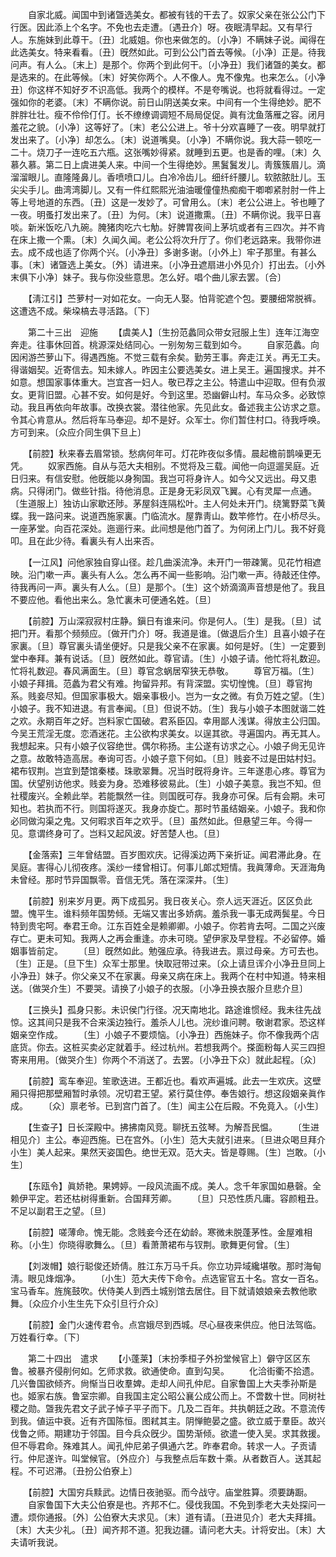 <!-- { "loadSidebar": true } -->
　　自家北威。闻国中到诸曁选美女。都被有钱的干去了。奴家父亲在张公公门下行医。因此添上个名字。不免也去走遭。〔遇丑介〕呀。夜眠淸早起。又有早行人。东施妹到此尊干。〔丑〕北威姐。你也来做怎的。〔小净〕不瞒妹子说。闻得在此选美女。特来看看。〔丑〕旣然如此。可到公公门首去等候。〔小净〕正是。待我问声。有人么。〔末上〕是那个。你两个到此何干。〔小净丑〕我们诸曁的美女。都是选来的。在此等候。〔末〕好笑你两个。人不像人。鬼不像鬼。也来怎么。〔小净丑〕你这样不知好歹不识高低。我两个的模样。不是夸嘴说。也将就看得过。一定强如你的老婆。〔末〕不瞒你说。前日山阴送美女来。中间有一个生得绝妙。肥不胖胖壮壮。瘦不伶伶仃仃。长不缭缭调调短不局局促促。眞有沈鱼落雁之容。闭月羞花之貌。〔小净〕这等好了。〔末〕老公公进上。爷十分欢喜睡了一夜。明早就打发出来了。〔小净〕却怎么。〔末〕说道嘴臭。〔小净〕不瞒你说。我大蒜一顿吃一二十。烧刀子一连吃五六甁。这张嘴妙得紧。就睡到五更。也是香的哩。〔末〕久慕久慕。第二日上虞进美人来。中间一个生得绝妙。黑鬒鬒发儿。靑簇簇眉儿。滴溜溜眼儿。直隆隆鼻儿。香喷喷口儿。白冷冷齿儿。细纤纤腰儿。软脓脓肚儿。玉尖尖手儿。曲湾湾脚儿。又有一件红熙熙光油油暖僮僮热痴痴干喞喞紧肘肘一件上等上号地道的东西。〔丑〕这是一发妙了。可曾用么。〔末〕老公公进上。爷也睡了一夜。明蚤打发出来了。〔丑〕为何。〔末〕说道撒熏。〔丑〕不瞒你说。我平日喜啖。新米饭吃八九碗。腌猪肉吃六七觔。好脾胃夜间上茅坑或者有三四次。并不肯在床上撒一个熏。〔末〕久闻久闻。老公公将次升厅了。你们老远路来。我带你进去。成不成也适了你两个兴。〔小净丑〕多谢多谢。〔小外上〕牢子那里。有甚么事。〔末〕诸曁选上美女。〔外〕请进来。〔小净丑遮扇进小外见介〕打出去。〔小外末俱下小净〕妹子。我与你没些意思。怎么好。唱个曲儿家去罢。〔合〕 

　　【淸江引】苎萝村一对如花女。一向无人娶。怕背驼遮个包。要腰细常脱裤。这遭选不成。柴垜槁去寻活路。〔下〕 

　　第二十三出　迎施 
　　【虞美人】〔生扮范蠡同众带女冠服上生〕连年江海空奔走。往事休回首。桃源深处结同心。一别匆匆三载到如今。 
　　自家范蠡。向因闲游苎萝山下。得遇西施。不觉三载有余矣。勤劳王事。奔走江关。再无工夫。得谐姻契。近寄信去。知未嫁人。昨因主公要选美女。进上吴王。遍国搜求。并不如意。想国家事体重大。岂宜吝一妇人。敬已荐之主公。特遣山中迎取。但有负淑女。更背旧盟。心甚不安。如何是好。今到这里。恐幽僻山村。车马众多。必致惊动。我且再依向年故事。改换衣裳。潜往他家。先见此女。备述我主公访求之意。令其心肯意从。然后将车马奉迎。却不是好。众军士。你们暂住村口。待我呼唤。方可到来。〔众应介同生俱下旦上〕 

　　【前腔】秋来春去眉常锁。愁病何年可。灯花昨夜似多情。晨起檐前鹊噪更无凭。 
　　奴家西施。自从与范大夫相别。不觉将及三载。闻他一向逗遛吴庭。近日归来。有信安慰。他旣能以身狥国。我岂可将身许人。如今父又远出。母又患病。只得闭门。做些针指。待他消息。正是身无彩凤双飞翼。心有灵犀一点通。〔生道服上〕独访山家歇还陟。茅屋斜连隔松叶。主人何处未开门。绕篱野菜飞黄蝶。我一路问来。说道西施家裏。门临流水。屋靠靑山。数竿修竹。在小桥尽头。一座茅堂。向百花深处。迤逦行来。此间想是他门首了。为何闭上门儿。我不好竟叩。且在此少待。看裏头有人出来否。 

　　【一江风】问他家独自穿山径。趁几曲溪流净。未开门一带疎篱。见花竹相遮映。沿门嗽一声。裏头有人么。怎么再不闻一些影响。沿门嗽一声。待敲还住停。待我再问一声。裏头有人么。〔旦〕是那个。〔生〕这个娇滴滴声音想是他了。我且不要应他。看他出来么。急忙裏未可便通名姓。〔旦〕 

　　【前腔】万山深寂寂村庄静。鎭日有谁来问。你是何人。〔生〕是我。〔旦〕试把门开。看那个频频应。〔做开门介〕呀。我道是谁。〔做退后介生〕且喜小娘子在家裏。〔旦〕尊官裏头请坐便好。只是我父亲不在家裏。如何是好。〔生〕一定要到堂中奉拜。兼有说话。〔旦〕旣然如此。尊官请。〔生〕小娘子请。他忙将礼数迎。忙将礼数迎。春风满面生。〔旦〕尊官念蜗居窄狭无恭敬。 
　　尊官万福。〔生〕小娘子拜揖。范蠡为君父有难。拘留异邦。有背深盟。实切惶愧。〔旦〕尊官拘系。贱妾尽知。但国家事极大。姻亲事极小。岂为一女之微。有负万姓之望。〔生〕小娘子。我不知进退。有言奉闻。〔旦〕但说不妨。〔生〕我与小娘子本图就谐二姓之欢。永期百年之好。岂料家亡国破。君系臣囚。幸用鄙人浅谋。得放主公归国。今吴王荒淫无度。恋酒迷花。主公欲构求美女。以逞其欲。寻遍国内。再无其人。我想起来。只有小娘子仪容绝世。偶尔称扬。主公遂有访求之心。小娘子尙无见许之意。故敢特造高居。奉询可否。小娘子意下何如。〔旦〕贱妾不过是田姑村妇。裙布钗荆。岂宜到楚馆秦楼。珠歌翠舞。况当时旣将身许。三年遂患心疼。尊官为国。伏望别访他求。贱妾为身。恐难移彼易此。〔生〕小娘子美意。我岂不知。但社稷废兴。全赖此举。若能飘然一往。则国旣可存。我身亦可保。后有会期。未可知也。若执而不行。则国将遂灭。我身亦旋亡。那时节虽结姻亲。小娘子。我和你必同做沟渠之鬼。又何暇求百年之欢乎。〔旦〕虽然如此。但悬望三年。今得一见。意谓终身可了。岂料又起风波。好苦楚人也。〔旦〕 

　　【金落索】三年曾结盟。百岁图欢庆。记得溪边两下亲折证。闻君滞此身。在吴庭。害得心儿彻夜疼。溪纱一缕曾相订。何事儿郞忒短情。我眞薄命。天涯海角未曾经。那时节异国飘零。音信无凭。落在深深井。〔生〕 

　　【前腔】别来岁月更。两下成孤另。我日夜关心。奈人远天涯近。区区负此盟。愧平生。谁料频年国势倾。无端又害出多娇病。羞杀我一事无成两鬓星。今日特到贵宅呵。奉君王命。江东百姓全是赖卿卿。小娘子。你若肯去呵。二国之兴废存亡。更未可知。我两人之再会重逢。亦未可晓。望伊家及早登程。不必留停。婚姻事皆前定。 
　　〔旦〕旣然如此。勉强应承。待我进去。禀过母亲。方可去也。〔生〕正是。〔旦下生〕众军士那里。快取冠带过来。〔众上请旦诨介小净丑旦同上小净丑〕妹子。你父亲又不在家裏。母亲又病在床上。我两个在村中知道。特来相送。〔做哭介生〕不要哭。请换了小娘子的衣服。〔小净丑换衣服介旦悲介旦〕 

　　【三换头】孤身只影。未识侯门行径。况天南地北。路途谁惯经。我未往先战惊。这其间只是我不合来溪边独行。羞杀人儿也。浣纱谁问聘。敬谢君家。恐这样姻亲空作成。 
　　〔生〕小娘子不要烦恼。〔小净丑〕西施妹子。你不像我两个店底货。你去。这桩买卖必定就着手。经过杭州。若想我两个。搽面粉每人买三四担寄来用用。〔做哭介生〕你两个不消送了。去罢。〔小净丑下众〕就此起程。〔众〕 

　　【前腔】鸾车奉迎。笙歌迭进。王都近也。看欢声遍城。此去一生欢庆。这壁厢只得把那壁厢暂时承领。况切君王望。紧行莫住停。奉吿娘行。想这段姻亲眞作成。 
　　〔众〕禀老爷。已到宫门首了。〔生〕闻主公在后殿。不免竟入。〔小生〕 

　　【生查子】日长深殿中。拂拂南风竞。聊抚五弦琴。为解吾民愠。 
　　〔生进相见介〕主公。奉迎西施。已在宫外。〔小生〕范大夫就引进来。〔旦进众喝旦拜介小生〕美人起来。果然天姿国色。绝世无双。范大夫。皆是尊赐。〔生〕岂敢。〔小生〕 

　　【东瓯令】眞娇艳。果娉婷。一段风流画不成。美人。念千年家国如悬磬。全赖伊平定。若还枯树得重新。合国拜芳卿。 
　　〔旦〕只恐性质凡庸。容颜粗丑。不足以副君王之望。〔旦〕 

　　【前腔】嗟薄命。愧无能。念贱妾今还在幼龄。寒微未脱蓬茅性。金屋难相称。〔小生〕你晓得歌舞么。〔旦〕看萧萧裙布与钗荆。歌舞更何曾。〔生〕 

　　【刘泼帽】娘行聪俊还娇倩。胜江东万马千兵。你立功异域纔堪敬。那时海甸淸。眼见烽烟净。 
　　〔小生〕范大夫传下命令。点选宦官五十名。宫女一百名。宝马香车。旌旄鼓吹。伏侍美人到西土城别馆去居住。目下就请娘娘亲去教他歌舞。〔众应介小生生先下众引旦行介众〕 

　　【前腔】金门火速传君令。点宫娥尽到西城。尽心昼夜来供应。他日法驾临。万姓看行幸。〔下〕 

　　第二十四出　遣求 
　　【小蓬莱】〔末扮季桓子外扮堂候官上〕僻守区区东鲁。被暴齐侵削何如。乞师求救。欲通使命。直到勾吴。 
　　化洽街衢不拾遗。几兴鲁国欲倾齐。尙惭当日收羣婢。走却人间孔仲尼。自家鲁国上大夫季孙斯是也。姬家右族。鲁室宗卿。自我国主定公昭公襄公成公而上。不啻数十世。同树社稷之勋。曁我先君文子武子悼子平子而下。几及二百年。共执朝廷之政。不意流传到我。値运中衰。近有齐国陈恒。图弒其主。阴惮鲍晏之盛。欲立威于羣臣。故兴伐鲁之师。期建功于邻国。目今兵众旣少。国势渐倾。欲遣一使入吴。求其救援。但不辱君命。殊难其人。闻孔仲尼弟子俱通六艺。昨奉君命。转求一人。子贡请行。仲尼遂许。叫堂候官。〔外应介〕与我整点后车数十乘。从者数百人。送其起程。不可迟滞。〔丑扮公伯寮上〕 

　　【前腔】大国穷兵黩武。边情日夜驰驱。而今战守。庙堂胜算。须要踌蹰。 
　　自家鲁国下大夫公伯寮是也。齐邦不仁。侵伐我国。不免到季老大夫处探问一遭。烦你通报。〔外〕公伯寮大夫求见。〔末〕道有请。〔丑进见介〕老大夫拜揖。〔末〕大夫少礼。〔丑〕闻齐邦不道。犯我边疆。请问老大夫。计将安出。〔末〕大夫请听我说。 

